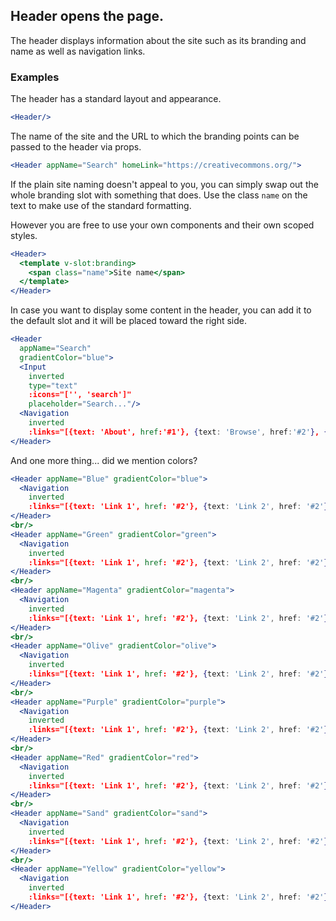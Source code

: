 ## Header opens the page.

The header displays information about the site such as its branding and name as
well as navigation links.

### Examples

The header has a standard layout and appearance.

```jsx
<Header/>
```

The name of the site and the URL to which the branding points can be passed to 
the header via props.

```jsx
<Header appName="Search" homeLink="https://creativecommons.org/"> 
```

If the plain site naming doesn't appeal to you, you can simply swap out the 
whole branding slot with something that does. Use the class `name` on the text
to make use of the standard formatting.

However you are free to use your own components and their own scoped styles.

```jsx
<Header>
  <template v-slot:branding>
    <span class="name">Site name</span>
  </template>
</Header>
```

In case you want to display some content in the header, you can add it to the 
default slot and it will be placed toward the right side.

```jsx
<Header 
  appName="Search" 
  gradientColor="blue">
  <Input
    inverted
    type="text"
    :icons="['', 'search']"
    placeholder="Search..."/>
  <Navigation 
    inverted
    :links="[{text: 'About', href:'#1'}, {text: 'Browse', href:'#2'}, {text: 'Feedback', href:'#3'}]"/>
</Header>
```

And one more thing... did we mention colors?

```jsx
<Header appName="Blue" gradientColor="blue">
  <Navigation
    inverted 
    :links="[{text: 'Link 1', href: '#2'}, {text: 'Link 2', href: '#2'}]"/>
</Header>
<br/>
<Header appName="Green" gradientColor="green">
  <Navigation
    inverted 
    :links="[{text: 'Link 1', href: '#2'}, {text: 'Link 2', href: '#2'}]"/>
</Header>
<br/>
<Header appName="Magenta" gradientColor="magenta">
  <Navigation
    inverted 
    :links="[{text: 'Link 1', href: '#2'}, {text: 'Link 2', href: '#2'}]"/>
</Header>
<br/>
<Header appName="Olive" gradientColor="olive">
  <Navigation
    inverted 
    :links="[{text: 'Link 1', href: '#2'}, {text: 'Link 2', href: '#2'}]"/>
</Header>
<br/>
<Header appName="Purple" gradientColor="purple">
  <Navigation
    inverted 
    :links="[{text: 'Link 1', href: '#2'}, {text: 'Link 2', href: '#2'}]"/>
</Header>
<br/>
<Header appName="Red" gradientColor="red">
  <Navigation
    inverted 
    :links="[{text: 'Link 1', href: '#2'}, {text: 'Link 2', href: '#2'}]"/>
</Header>
<br/>
<Header appName="Sand" gradientColor="sand">
  <Navigation
    inverted 
    :links="[{text: 'Link 1', href: '#2'}, {text: 'Link 2', href: '#2'}]"/>
</Header>
<br/>
<Header appName="Yellow" gradientColor="yellow">
  <Navigation
    inverted 
    :links="[{text: 'Link 1', href: '#2'}, {text: 'Link 2', href: '#2'}]"/>
</Header>
```
